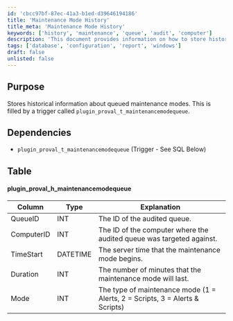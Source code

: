 ```yaml
---
id: 'cbcc97bf-87ec-41a3-b1ed-d39646194186'
title: 'Maintenance Mode History'
title_meta: 'Maintenance Mode History'
keywords: ['history', 'maintenance', 'queue', 'audit', 'computer']
description: 'This document provides information on how to store historical data about queued maintenance modes, including the structure of the relevant database table and its dependencies.'
tags: ['database', 'configuration', 'report', 'windows']
draft: false
unlisted: false
---
```

## Purpose

Stores historical information about queued maintenance modes. This is filled by a trigger called `plugin_proval_t_maintenancemodequeue`.

## Dependencies

- `plugin_proval_t_maintenancemodequeue` (Trigger - See SQL Below)

## Table

#### plugin_proval_h_maintenancemodequeue

| Column      | Type    | Explanation                                                             |
|-------------|---------|-------------------------------------------------------------------------|
| QueueID     | INT     | The ID of the audited queue.                                            |
| ComputerID  | INT     | The ID of the computer where the audited queue was targeted against.    |
| TimeStart   | DATETIME| The server time that the maintenance mode begins.                       |
| Duration    | INT     | The number of minutes that the maintenance mode will last.              |
| Mode        | INT     | The type of maintenance mode (1 = Alerts, 2 = Scripts, 3 = Alerts & Scripts) |






